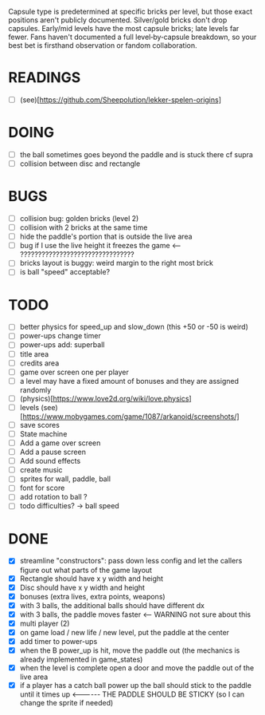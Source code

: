 Capsule type is predetermined at specific bricks per level, but those exact positions aren't publicly documented.
Silver/gold bricks don't drop capsules.
Early/mid levels have the most capsule bricks; late levels far fewer.
Fans haven't documented a full level‑by‑capsule breakdown, so your best bet is firsthand observation or fandom collaboration.

# READINGS
- [ ] (see)[https://github.com/Sheepolution/lekker-spelen-origins]

# DOING
- [ ] the ball sometimes goes beyond the paddle and is stuck there cf supra
- [ ] collision between disc and rectangle

# BUGS
- [ ] collision bug: golden bricks (level 2)
- [ ] collision with 2 bricks at the same time
- [ ] hide the paddle's portion that is outside the live area
- [ ] bug if I use the live height it freezes the game <-- ????????????????????????????????
- [ ] bricks layout is buggy: weird margin to the right most brick
- [ ] is ball "speed" acceptable?

# TODO
- [ ] better physics for speed_up and slow_down (this +50 or -50 is weird)
- [ ] power-ups change timer
- [ ] power-ups add: superball
- [ ] title area 
- [ ] credits area
- [ ] game over screen one per player
- [ ] a level may have a fixed amount of bonuses and they are assigned randomly
- [ ] (physics)[https://www.love2d.org/wiki/love.physics]
- [ ] levels (see)[https://www.mobygames.com/game/1087/arkanoid/screenshots/]
- [ ] save scores
- [ ] State machine
- [ ] Add a game over screen
- [ ] Add a pause screen
- [ ] Add sound effects
- [ ] create music
- [ ] sprites for wall, paddle, ball
- [ ] font for score
- [ ] add rotation to ball ?
- [ ] todo difficulties? -> ball speed

# DONE
- [x] streamline "constructors": pass down less config and let the callers figure out what parts of the game layout
- [x] Rectangle should have x y width and height
- [x] Disc should have x y width and height
- [x] bonuses (extra lives, extra points, weapons)
- [x] with 3 balls, the additional balls should have different dx 
- [x] with 3 balls, the paddle moves faster <-- WARNING not sure about this
- [x] multi player (2)
- [x] on game load / new life / new level, put the paddle at the center
- [x] add timer to power-ups
- [x] when the B power_up is hit, move the paddle out (the mechanics is already implemented in game_states)
- [x] when the level is complete open a door and move the paddle out of the live area
- [x] if a player has a catch ball power up the ball should stick to the paddle until it times up <------ THE PADDLE SHOULD BE STICKY (so I can change the sprite if needed)
